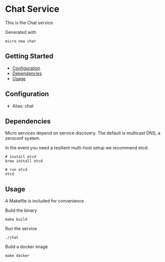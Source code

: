 # Chat Service

This is the Chat service

Generated with

```
micro new chat
```

## Getting Started

- [Configuration](#configuration)
- [Dependencies](#dependencies)
- [Usage](#usage)

## Configuration

- Alias: chat

## Dependencies

Micro services depend on service discovery. The default is multicast DNS, a zeroconf system.

In the event you need a resilient multi-host setup we recommend etcd.

```
# install etcd
brew install etcd

# run etcd
etcd
```

## Usage

A Makefile is included for convenience

Build the binary

```
make build
```

Run the service
```
./chat
```

Build a docker image
```
make docker
```